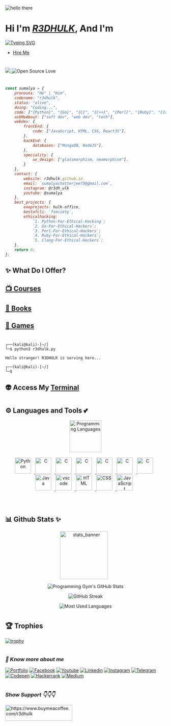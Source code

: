 <img src="https://media4.giphy.com/media/xTiIzJSKB4l7xTouE8/giphy.gif" alt="hello there"><br>

#

<h1>Hi I'm <i><a href="https://github.com/R3DHULK" rel="nofollow"><b>R3DHULK</b></i></a>, And I'm</h1>
<a href="https://git.io/typing-svg"><img src="https://readme-typing-svg.herokuapp.com?font=Fira+Code&pause=1000&color=3FF72C&background=000000&width=435&lines=A+Cyber+Security+Enginner;A+Website+Developer;A+Software+Developer;A+Writer" alt="Typing SVG" /></a>

- [Hire Me](https://www.fiverr.com/r3dh_ulk?up_rollout=true)

#

<a href="https://github.com/Meghna-DAS/github-profile-views-counter">
    <img src="https://komarev.com/ghpvc/?username=r3dhulk">
</a>
<img src="https://camo.githubusercontent.com/ebb72777ae5276b4e841371e0819913f9d0b6dc194f0c1cf7f852c19f3cbc254/68747470733a2f2f6261646765732e66726170736f66742e636f6d2f6f732f76312f6f70656e2d736f757263652e7376673f763d313032" alt="Open Source Love" data-canonical-src="https://badges.frapsoft.com/os/v1/open-source.svg?v=102" style="max-width: 100%;"><i>

#

```javascript
const sumalya = {
    pronouns: "He" | "Him",
    codename: "r3dhulk",
    status: "alive",
    doing: "Coding...",
    code: ["{Python}", "{Go}", "{C}", "{C++}", "{Perl}", "{Ruby}", "{Java}", "{R}"],
    askMeAbout: ["soft dev", "web dev", "tech"],
    webdev: {
        frontEnd: {
            code: ["JavaScript, HTML, CSS, ReactJS"],
        },
        backEnd: {
            databases: ["MongoDB, NodeJS"],
        },
        speciality: {
            ux_design: ["glassmorphism, neomorphism"],
        }
    },
    contact: {
        website: r3dhulk.github.io 
        email: `sumalyachatterjee75@gmail.com`,
        instagram: @r3dh_ulk
        youtube: @sumalya
    },
    best_projects: {
        exeprojects: hulk-office,
        bestofcli: `fsociety`,
        ethicalhacking:
            `1. Python-For-Ethical-Hacking`;
            `2. Go-For-Ethical-Hackers`;
            `3. Perl-For-Ethical-Hackers`;
            `4. Ruby-For-Ethical-Hackers`;
            `5. Clang-For-Ethical-Hackers`;
    },
    return 0;
};
```

</i><h2><b> ✨ What Do I Offer?</h1></b>

<h2><b><a href="https://r3dhulk.github.io/Courses/"> 📺 Courses </a></b></h2>
<h2><b><a href="https://r3dhulk.github.io/Books/"> 📖 Books </a></b></h2>
<h2><b><a href="https://r3dhulk.github.io/GameZone/"> 🎳 Games </a></b></h2>

#

```
┌──(kali@kali)-[~/]
└─$ python3 r3dhulk.py

Hello stranger! R3DHULK is serving here...

┌──(kali@kali)-[~/]
└─$ 
```

<h2><b> 👽 Access My <a href="https://r3dhulk.github.io/Terminal/"> Terminal </a></b><h2>

#

<!-- Languages and Tools -->

<h2><b>⚙️ Languages and Tools 💕</b></h2>
<div align="center" style="display:block;">
    <img width="100px" alt="Programming Languages" src="https://user-images.githubusercontent.com/78341798/194531121-47b0119a-ce00-439d-b586-125f86acb098.png"/> 
</div>
<br>   
<!-- Icons Resources -->
<div align="center"> 
  <a href="https://www.python.org/" target="_blank" rel="noreferrer">
      <img  alt="Python" height="50px" style="padding-right:10px;" src="https://media0.giphy.com/media/KAq5w47R9rmTuvWOWa/giphy.gif"/>
  </a>
  <a href="https://www.cprogramming.com/" target="_blank" rel="noreferrer">
      <img  alt="C" height="50px" style="padding-right:10px;" src="https://media4.giphy.com/media/26gsvly3OshqbUcog/giphy.gif"/>
  </a>
  <a href="https://www.cplusplus.com/" target="_blank" rel="noreferrer">
      <img  alt="C" height="50px" style="padding-right:10px;" src="https://media.tenor.com/DRvsTqR42fcAAAAC/together-cpp.gif"/>
  </a>
  <a href="https://www.perl.org/" target="_blank" rel="noreferrer">
      <img  alt="C" height="50px" style="padding-right:10px;" src="https://www.edn.com/wp-content/uploads/media-1202445-perl.jpg"/>
  </a>
  <a href="https://www.ruby-lang.org/en/" target="_blank" rel="noreferrer">
      <img  alt="C" height="50px" style="padding-right:10px;" src="https://res.cloudinary.com/practicaldev/image/fetch/s--mqzd6H57--/c_limit%2Cf_auto%2Cfl_progressive%2Cq_66%2Cw_880/http://i.imgur.com/6ipUqve.gif"/>
  </a>
  <a href="https://go.dev/" target="_blank" rel="noreferrer">
      <img  alt="C" height="50px" style="padding-right:10px;" src="https://storage.googleapis.com/deleplace-sandbox/2019/go-gcf/gopher-dance-long-3x-sign.gif"/>
  </a>
  <a href="https://www.r-project.org/" target="_blank" rel="noreferrer">
      <img  alt="C" height="50px" style="padding-right:10px;" src="https://mir-s3-cdn-cf.behance.net/project_modules/disp/13b69865103673.604e4c08a9314.gif"/>
  </a>
  <a href="https://www.java.com/en/" target="_blank" rel="noreferrer">
      <img  alt="Java" height="50px" style="padding-right:10px;" src="https://i.stack.imgur.com/8NkOQ.gif"/>
  </a>
  <a href="https://code.visualstudio.com/" target="_blank" rel="noreferrer">
      <img  alt="vscode" height="50px" style="padding-right:10px;"src="https://res.cloudinary.com/practicaldev/image/fetch/s--eDUx93PJ--/c_limit%2Cf_auto%2Cfl_progressive%2Cq_66%2Cw_880/https://cdn.sanity.io/images/82qqyrei/production/d0eab98cd583f0b0db13afd90288b53ad5e14e59-828x815.gif"/>
  </a>
  <a href="https://developer.mozilla.org/en-US/docs/Web/HTML" target="_blank" rel="noreferrer">
      <img  alt="HTML" height="50px" style="padding-right:10px;" src="https://cdn.jsdelivr.net/gh/devicons/devicon/icons/html5/html5-original.svg"/>
  </a>
  <a href="https://developer.mozilla.org/en-US/docs/Web/CSS" target="_blank" rel="noreferrer">
      <img  alt="CSS" height="50px" style="padding-right:10px;" src="https://cdn.jsdelivr.net/gh/devicons/devicon/icons/css3/css3-original.svg"/>
  </a>
  <a href="https://developer.mozilla.org/en-US/docs/Web/JavaScript" target="_blank" rel="noreferrer">
      <img  alt="JavaScript" height="50px" style="padding-right:10px;" src="https://media.tenor.com/TReUojNlZ6wAAAAi/js-javascript.gif"/>
  </a>
</div>
<br>
<br>

#

<h2><b> 📊 Github Stats ✨ </b></h2>
<div class="stats" align="center">

<img  alt="stats_banner" height="150px" style="padding-right:10px;" src="https://user-images.githubusercontent.com/78341798/194534778-d662496c-ae00-4e8d-ae9b-b90912054e7f.gif"/>

![Programming Gym's GitHub Stats](https://github-readme-stats.vercel.app/api?username=r3dhulk&hide=stars&count_private=true&show_icons=true&theme=algolia&border_radius=20)

![GitHub Streak](https://streak-stats.demolab.com?user=r3dhulk&count_private=true&theme=algolia&border_radius=20)

![Most Used Languages](https://github-readme-stats.vercel.app/api/top-langs/?username=r3dhulk&layout=compact&show_icons=true&theme=algolia&border_radius=20)
</div>
<!--  End Stats Cards -->


 #

<h2><b>🏆 Trophies</b></h2>

[![trophy](https://github-profile-trophy.vercel.app/?username=r3dhulk&theme=onedark)](https://github.com/r3dhulk/github-profile-trophy)

#

<h3><b><i> 🔗 Know more about me </h3></b></i>

[![Portfolio](https://img.shields.io/badge/-Portfolio-black?style=for-the-badge&logo=google-chrome&logoColor=white)](https://r3dhulk.github.io/)
[![Facebook](https://img.shields.io/badge/-facebook-black?style=for-the-badge&logo=Facebook)](https://www.facebook.com//)
[![Youtube](https://img.shields.io/badge/-youtube-black?style=for-the-badge&logo=youtube)](https://youtube.com/@sumalya)
[![Linkedin](https://img.shields.io/badge/-linkedin-black?style=for-the-badge&logo=Linkedin)](https://www.linkedin.com/in/sumalya-chatterjee-676b31262/)
[![Instagram](https://img.shields.io/badge/-Instagram-black?style=for-the-badge&logo=instagram)](https://www.instagram.com/r3dh_ulk/)
[![Telegram](https://img.shields.io/badge/-telegram-black?style=for-the-badge&logo=telegram)](https://telegram.me/r3dhulk)
[![Codepen](https://img.shields.io/badge/-codepen-black?style=for-the-badge&logo=Codepen)](https://codepen.io/R3DHULK)
[![Hackerrank](https://img.shields.io/badge/-hackerrank-black?style=for-the-badge&logo=hackerrank)](https://www.hackerrank.com/sumalyachatterj1?hr_r=1)
[![Medium](https://img.shields.io/badge/-medium-black?style=for-the-badge&logo=Medium)](https://r3dhulk.medium.com/)

#

<h3 align="left"><b><i> Show Support 👇👇👇 </b></i></h3>
<p><a href="https://www.buymeacoffee.com/r3dhulk"> <img align="left" src="https://cdn.buymeacoffee.com/buttons/v2/default-yellow.png" height="50" width="210" alt="https://www.buymeacoffee.com/r3dhulk" /></a></p><br></br><br></br>
